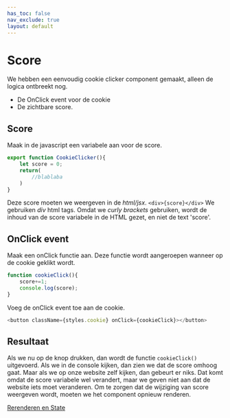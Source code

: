 ```yaml
---
has_toc: false
nav_exclude: true
layout: default
---
```

# Score
We hebben een eenvoudig cookie clicker component gemaakt, alleen de logica ontbreekt nog.
* De OnClick event voor de cookie
* De zichtbare score.

## Score
Maak in de javascript een variabele aan voor de score.
```js
export function CookieClicker(){
    let score = 0;
    return(
        //blablaba
    )
}
```
Deze score moeten we weergeven in de *html/jsx*.
`<div>{score}</div>`
We gebruiken *div* html tags. Omdat we *curly brackets* gebruiken, wordt de inhoud van de score variabele in de HTML gezet, en niet de text 'score'.

## OnClick event
Maak een onClick functie aan. Deze functie wordt aangeroepen wanneer op de cookie geklikt wordt. 
```js
function cookieClick(){
    score+=1;
    console.log(score);
}
```
Voeg de onClick event toe aan de cookie.
```js
<button className={styles.cookie} onClick={cookieClick}></button>
```

## Resultaat
Als we nu op de knop drukken, dan wordt de functie `cookieClick()` uitgevoerd. Als we in de console kijken, dan zien we dat de score omhoog gaat. Maar als we op onze website zelf kijken, dan gebeurt er niks. Dat komt omdat de score variabele wel verandert, maar we geven niet aan dat de website iets moet veranderen. Om te zorgen dat de wijziging van score weergeven wordt, moeten we het component opnieuw renderen. 

[Rerenderen en State](4State)